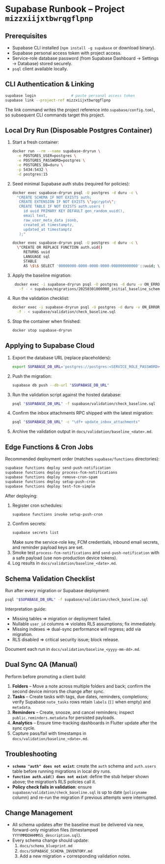 # Supabase Runbook – Project `mizzxiijxtbwrqgflpnp`

## Prerequisites
- Supabase CLI installed (`npm install -g supabase` or download binary).
- Supabase personal access token with project access.
- Service-role database password (from Supabase Dashboard → Settings → Database) stored securely.
- `psql` client available locally.

## CLI Authentication & Linking
```bash
supabase login                # paste personal access token
supabase link --project-ref mizzxiijxtbwrqgflpnp
```

The link command writes the project reference into `supabase/config.toml`, so subsequent CLI commands target this project.

## Local Dry Run (Disposable Postgres Container)
1. Start a fresh container:
   ```bash
   docker run --rm --name supabase-dryrun \
     -e POSTGRES_USER=postgres \
     -e POSTGRES_PASSWORD=postgres \
     -e POSTGRES_DB=duru \
     -p 5434:5432 \
     -d postgres:15
   ```
2. Seed minimal Supabase auth stubs (required for policies):
   ```bash
   docker exec supabase-dryrun psql -U postgres -d duru -c \
     "CREATE SCHEMA IF NOT EXISTS auth;
      CREATE EXTENSION IF NOT EXISTS \"pgcrypto\";
      CREATE TABLE IF NOT EXISTS auth.users (
        id uuid PRIMARY KEY DEFAULT gen_random_uuid(),
        email text,
        raw_user_meta_data jsonb,
        created_at timestamptz,
        updated_at timestamptz
      );"

   docker exec supabase-dryrun psql -U postgres -d duru -c \
     \"CREATE OR REPLACE FUNCTION auth.uid()
        RETURNS uuid
        LANGUAGE sql
        STABLE
        AS \$\$ SELECT '00000000-0000-0000-0000-000000000000'::uuid; \$\$;\"
   ```
3. Apply the baseline migration:
   ```bash
    docker exec -i supabase-dryrun psql -U postgres -d duru -v ON_ERROR_STOP=1 \
      -f - < supabase/migrations/20250301000000_initial_baseline_schema.sql
   ```
4. Run the validation checklist:
   ```bash
   docker exec -i supabase-dryrun psql -U postgres -d duru -v ON_ERROR_STOP=1 \
     -f - < supabase/validation/check_baseline.sql
   ```
5. Stop the container when finished:
   ```bash
   docker stop supabase-dryrun
   ```

## Applying to Supabase Cloud
1. Export the database URL (replace placeholders):
   ```bash
   export SUPABASE_DB_URL='postgres://postgres:<SERVICE_ROLE_PASSWORD>@db.mizzxiijxtbwrqgflpnp.supabase.co:5432/postgres'
   ```
2. Push the migration:
   ```bash
   supabase db push --db-url "$SUPABASE_DB_URL"
   ```
3. Run the validation script against the hosted database:
   ```bash
   psql "$SUPABASE_DB_URL" -f supabase/validation/check_baseline.sql
   ```
4. Confirm the inbox attachments RPC shipped with the latest migration:
   ```bash
   psql "$SUPABASE_DB_URL" -c "\df+ update_inbox_attachments"
   ```
5. Archive the validation output in `docs/validation/baseline_<date>.md`.

## Edge Functions & Cron Jobs
Recommended deployment order (matches `supabase/functions` directories):
```bash
supabase functions deploy send-push-notification
supabase functions deploy process-fcm-notifications
supabase functions deploy remove-cron-spam
supabase functions deploy setup-push-cron
supabase functions deploy test-fcm-simple
```

After deploying:
1. Register cron schedules:
   ```bash
   supabase functions invoke setup-push-cron
   ```
2. Confirm secrets:
   ```bash
   supabase secrets list
   ```
   Make sure the service-role key, FCM credentials, inbound email secrets, and reminder payload keys are set.
3. Smoke test `process-fcm-notifications` and `send-push-notification` with a safe payload (use non-production device tokens).
4. Log results in `docs/validation/baseline_<date>.md`.

## Schema Validation Checklist
Run after every migration or Supabase deployment:
```bash
psql "$SUPABASE_DB_URL" -f supabase/validation/check_baseline.sql
```

Interpretation guide:
- Missing tables ⇒ migration or deployment failed.
- Nullable `user_id` columns ⇒ violates RLS assumptions; fix immediately.
- Missing indexes ⇒ dual-sync performance will regress; add via migration.
- RLS disabled ⇒ critical security issue; block release.

Document each run in `docs/validation/baseline_<yyyy-mm-dd>.md`.

## Dual Sync QA (Manual)
Perform before promoting a client build:
1. **Folders** – Move a note across multiple folders and back; confirm the second device mirrors the change after sync.
2. **Tasks** – Create tasks with tags, due dates, reminders, completions; verify Supabase `note_tasks` rows retain `labels` (`[]` when empty) and `metadata`.
3. **Reminders** – Create, snooze, and cancel reminders; inspect `public.reminders.metadata` for persisted payloads.
4. **Analytics** – Ensure time-tracking dashboards in Flutter update after the sync cycle.
5. Capture pass/fail with timestamps in `docs/validation/baseline_<date>.md`.

## Troubleshooting
- **`schema "auth" does not exist`**: create the `auth` schema and `auth.users` table before running migrations in local dry runs.
- **`function auth.uid() does not exist`**: define the stub helper shown above; the migration’s RLS policies call it.
- **Policy check fails in validation**: ensure `supabase/validation/check_baseline.sql` is up to date (`policyname` column) and re-run the migration if previous attempts were interrupted.

## Change Management
- All schema updates after the baseline must be delivered via new, forward-only migration files (timestamped `YYYYMMDDHHMMSS_description.sql`).
- Every schema change should update:
  1. `docs/schema_blueprint.md`
  2. `docs/SUPABASE_SCHEMA_INVENTORY.md`
  3. Add a new migration + corresponding validation notes.
